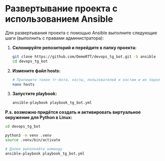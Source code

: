 # Развертывание проекта с использованием Ansible

Для развертывания проекта с помощью Ansible выполните следующие шаги (выполнить с правами администратора):

1. **Склонируйте репозиторий и перейдите в папку проекта:**
    ```bash
    git clone https://github.com/DemeRTT/devops_tg_bot.git -b ansible
    cd devops_tg_bot
    ```

2. **Измените файл hosts:**
    ```bash
    # Пропишите токен тг-бота, хосты, пользователей к хостам и их пароли
    nano hosts
    ```

3. **Запустите playbook:**
    ```bash
    ansible-playbook playbook_tg_bot.yml
    ```

**P.s. возможно придётся создать и активировать виртуальное окружение для Python в Linux:**
```bash
cd devops_tg_bot    
```

```bash
python3 -m venv .venv
source .venv/bin/activate
```

```bash
# Далее выполняйте команду
ansible-playbook playbook_tg_bot.yml
```
